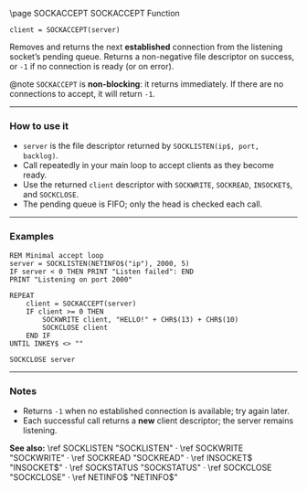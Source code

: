 \page SOCKACCEPT SOCKACCEPT Function

```basic
client = SOCKACCEPT(server)
```

Removes and returns the next **established** connection from the listening socket’s pending queue. Returns a non-negative file descriptor on success, or `-1` if no connection is ready (or on error).

@note `SOCKACCEPT` is **non-blocking**: it returns immediately. If there are no connections to accept, it will return `-1`.

---

### How to use it

* `server` is the file descriptor returned by `SOCKLISTEN(ip$, port, backlog)`.
* Call repeatedly in your main loop to accept clients as they become ready.
* Use the returned `client` descriptor with `SOCKWRITE`, `SOCKREAD`, `INSOCKET$`, and `SOCKCLOSE`.
* The pending queue is FIFO; only the head is checked each call.

---

### Examples

```basic
REM Minimal accept loop
server = SOCKLISTEN(NETINFO$("ip"), 2000, 5)
IF server < 0 THEN PRINT "Listen failed": END
PRINT "Listening on port 2000"

REPEAT
    client = SOCKACCEPT(server)
    IF client >= 0 THEN
        SOCKWRITE client, "HELLO!" + CHR$(13) + CHR$(10)
        SOCKCLOSE client
    END IF
UNTIL INKEY$ <> ""

SOCKCLOSE server
```

---

### Notes

* Returns `-1` when no established connection is available; try again later.
* Each successful call returns a **new** client descriptor; the server remains listening.

**See also:**
\ref SOCKLISTEN "SOCKLISTEN" · \ref SOCKWRITE "SOCKWRITE" · \ref SOCKREAD "SOCKREAD" · \ref INSOCKET\$ "INSOCKET\$" · \ref SOCKSTATUS "SOCKSTATUS" · \ref SOCKCLOSE "SOCKCLOSE" · \ref NETINFO\$ "NETINFO\$"
